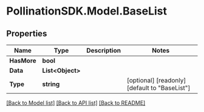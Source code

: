 
# PollinationSDK.Model.BaseList

## Properties

Name | Type | Description | Notes
------------ | ------------- | ------------- | -------------
**HasMore** | **bool** |  | 
**Data** | **List&lt;Object&gt;** |  | 
**Type** | **string** |  | [optional] [readonly] [default to "BaseList"]

[[Back to Model list]](../README.md#documentation-for-models)
[[Back to API list]](../README.md#documentation-for-api-endpoints)
[[Back to README]](../README.md)

